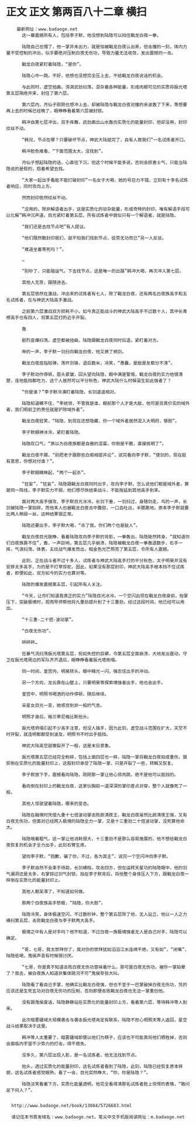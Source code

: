 # 正文 正文 第两百八十二章 横扫
        最新网址：www.badaoge.net
          这一幕震撼所有人，包括李子默，他没想到陆隐可以挡住戰龙白夜一拳。
      
          陆隐自己也懵了，他一掌并未出力，就是怕被戰龙白夜认出来，但击撞的一刻，体内力量不受控制的冲出，似乎要绝对压制白夜无伤功，导致力量无法收敛，发出震撼的一击。
      
          戰龙白夜紧盯着陆隐，“是你”。
      
          陆隐心中一跳，不好，他想也没想完全压上去，不给戰龙白夜说话的机会。
      
          与此同时，虚空扭曲，滂湃武劲扫荡，混杂着各种能量，形成肉眼可见的实质将振光塔第五层隔绝开来，封住了第六层。
      
          第六层内，月仙子刚刚也想冲上去，却被陆隐与戰龙白夜对撞的余波轰了下来，等想要再上去的时候已经晚了，眼睁睁看着第六层被封锁。
      
          韩冲自第七层冲出，双手挥舞，武劲画出山水轰向实质化的能量封印，但却没用，封印纹丝不动。
      
          “韩兄，节点在哪？只要破坏节点，神武大陆就完了，自有人救我们”一名试炼者开口。
      
          韩冲脸色难看，“下面范围太大，没找到”。
      
          月仙子想起陆隐的话，心直往下沉，但这个时候不能多说，否则会损害士气，只能当陆隐说的是假的，抱着希望去找。
      
          “大家一起出手看能不能打破封印”一名女子大喝，她的号召力不错，立刻有十多名试炼者响应，同时攻向上方。
      
          然而封印依然纹丝不动。
      
          “没用的，除非解语者出手，这是实质化的驳杂能量，形成奇特的封印，唯有解语手段可以化解”韩冲沉声道，目光紧盯着第五层，所有试炼者中貌似只有一个解语者，就是陆隐。
      
          “我们还是去找节点吧”有人提议。
      
          “他们既然敢封印我们，就不怕我们找到节点，徒劳无功而已”另一人反驳。
      
          “难道坐着等死吗？”。
      
          …
      
          “别吵了，只能碰运气，下去找节点，这是唯一的出路”韩冲大喝，再次冲入第七层。
      
          其他人无奈，跟随进去。
      
          第五层依然在激战，冲出来的试炼者有七人，除了戰龙白夜，还有两名白夜族高手和五名试炼者，在与神武大陆高手激战。
      
          之前第六层激战双方损耗不小，如今真正能战斗的神武大陆高手不过数十人，其中长青榜高手也有四人，将第五层打的近乎开裂。
      
          轰
      
          剧烈音爆扫荡，虚空都被扭曲，陆隐跟戰龙白夜同时后退，紧盯着对方。
      
          咻的一声，李子默一剑扫向戰龙白夜，他又换了柄剑。
      
          戰龙白夜屈指轻弹，荡开剑锋，退后数米，冷笑，“愚蠢，是敌是友都分不清”。
      
          李子默动作停顿，眉头紧皱，回头望向陆隐，眼中满是警惕，戰龙白夜的实力他很清楚，连他抵挡都吃力，这个人居然可以平分秋色，神武大陆什么时候诞生如此强者了？
      
          “你是谁？”李子默冷漠盯着陆隐，长剑遥遥相对。
      
          陆隐知道瞒不住，“李统领，不管我是谁，眼前那个人才是大敌，他可是货真价实的域外者，我们明前卫的责任就是铲除域外者”。
      
          戰龙白夜狂笑，“陆隐，到现在还想隐藏，你一个域外者居然混入大明府，够胆”。
      
          李子默眼神冰冷，紧盯着陆隐。
      
          陆隐叹口气，“原以为白夜族都是自傲的混蛋，你倒是干脆，直接挑明了”。
      
          戰龙白夜不屑，“别把老子跟那些白痴相提并论”，说完看向李子默，“使剑的，现在挺有意思，你想对付谁？”。
      
          李子默眼睛眯起，“两个一起杀”。
      
          “狂妄”，“狂妄”，陆隐跟戰龙白夜同时出手，攻向李子默，怎么说他们都是域外者，算是同一阵线，李子默实力不弱，他们想尽快结束战斗，不能拖延到其他高手到来。
      
          面对两大高手强攻，李子默目光冰冷，长剑下垂，一剑扫过，身随剑走，乓的一声，长剑被陆隐一掌拍碎，而他本人也被戰龙白夜击中腹部，一口血吐出，半膝跪地，原本李子默就要比两人稍弱一丝，这种结果很正常。
      
          陆隐还要出手，李子默大喝，“杀了我，你们两个也是敌人”。
      
          戰龙白夜目光陡睁，看着陆隐攻向李子默的背影，一拳轰出，陆隐陡然转身，“就知道你们白夜族靠不住”，轰，一声巨响，第五层几乎崩溃，陆隐被戰龙白夜一拳轰退数步，右手一挥，气浪扫荡，体表，五纹战气爆发而出，暗金色光芒照亮了第五层，令所有人震撼。
      
          此刻，正在战斗者不过十多人，试炼者与神武大陆高手打的平分秋色，太子明昊并没有安排太多高手，为的是不打草惊蛇，因此，如果没有那层封印，神武大陆高手根本挡不住试炼者，即便如此，双方如今的实力也算对等。
      
          陆隐的爆发震撼第五层，引起所有人关注。
      
          “今天，让你们知道我真正的实力”陆隐目光冰冷，一个空闪出现在戰龙白夜身前，抬掌压下，突破极境时，观雨导师帮他将九重劲提升到了十三重劲，经过这段时间，他已经可以用出。
      
          “十三重-二十倍-波动掌”。
      
          “白夜无伤功”。
      
          砰砰砰…
      
          狂暴气流扫荡振光塔第五层，宛如失控的巨蟒，令第五层全面崩溃，大地发出震动，守卫在振光塔周边的军队齐齐退后，眼睁睁看着振光塔倒塌。
      
          同一时间，皇宫内，明昊转头，眼中精光一闪，强忍住出手的冲动。
      
          另一个方向，龙云靠在山壁上，只要明昊等探索境强者出手，他也会出手。
      
          皇宫中，明照书喝酒的动作停顿，随后继续。
      
          采星女目光一变，她感觉到非一般的气息。
      
          明照才身后，格兰蒂尼梅比斯抬头。
      
          振光塔坍塌引起不少高手注意，但没人插手，因为此刻，虚空战斗范围在扩大，天空不时开裂，就连明都都受到波及，明照书不时出手抵挡。
      
          神武大陆高空就像裂开了一般，这是末日景象。
      
          振光塔第五层已经完全粉碎，包括上面四层也一样，陆隐一掌将戰龙白夜拍成重伤，狼狈倒在实质化的能量封印上，这股封印承受了陆隐一掌，只是开裂了一些，转瞬又恢复。
      
          李子默放下手，震撼看向陆隐，刚刚那一掌让他心惊肉跳，绝不是他可以抵挡的。
      
          看向倒在封印上的戰龙白夜，这家伙胸前一道深深的掌印差点对穿，整个人就像死了一般。
      
          其他人惊骇望着陆隐，哪来的变态。
      
          陆隐在融境时凭借九重十七倍波动掌击败颜清夜王，戰龙白夜虽然比颜清夜王强，又有白夜无伤功，但面对已经跨入极境的陆隐全力一掌，又是十三重劲二十倍波动掌，没死算他命大。
      
          陆隐喘着粗气，这一掌让他消耗很大，十三重劲不是那么容易施展的，他不想给戰龙白夜恢复的机会才全力出手，此刻右臂生疼。
      
          望向李子默，“抱歉，骗了你，不过，各为其主”，说完一个空闪冲向李子默。
      
          李子默自然不会束手待毙，长剑横档，攻击四方，但在运转天星功的陆隐眼中，他的剑气漏洞还是太多，右掌掠过剑气封锁，拍在李子默背后，将他整个身体压入下方，跟戰龙白夜一样倒在实质化的能量封印上。
      
          其他人都呆滞了，不知道如何做。
      
          那两个白夜族高手怒极，“陆隐，你大胆”。
      
          陆隐冷笑，身体极速空闪，不过数秒钟，整个第五层除了他，无人站立，他以一人之力横扫第五层，击败戰龙白夜与李子默两大高手。
      
          极境之中有人是对手吗？他不知道，不过白夜一族极境强者无人是自己对手，陆隐可以确定。
      
          “哥，七哥，我太崇拜你了，我对你的崇拜犹如滔滔江水连绵不绝，又有如”，“闭嘴”，陆隐低喝，鬼侯声音有时候很讨厌。
      
          “七哥，你是真不知道击败白夜无伤功意味着什么，那可是白夜无伤功，被你一掌拍晕了？我去，被白夜族人知道非集体跳河不可”鬼侯夸张大叫。
      
          陆隐看了看自己手掌，他确实比戰龙白夜强，但也不至于一巴掌破掉白夜无伤功，凭的应该还是生死玄功对白夜无伤功的压制，否则即便击败戰龙白夜也无法一掌重创他。
      
          没有跟鬼侯废话，陆隐静静站在实质化的能量封印上方，看着第六层，等待韩冲等人到来。
      
          此次暗雾疆域大规模袭击与袭击振光塔肯定有联系，陆隐不担心明照天等人返回，星空战斗结果取决于这里。
      
          韩冲等人太重要了，暗雾疆域即便以他们为棋子，应该也不可能真将他们牺牲掉，否则会面临内宇宙不少势力的打击，得不偿失。
      
          没多久，第六层出现人影，是一名试炼者，他无法找到节点。
      
          抬头，透过实质化的能量封印，这名试炼者看到了陆隐，此刻，陆隐已经恢复原本样貌，这名试炼者感觉眼熟，看了一会，目光突然睁大，“你，你是陆隐？”。
      
          陆隐淡笑看着下方，实质化能量透明，他完全看得清那名试炼者脸上惊愕的表情，“敢问足下何人？”。
      
      
      http://www.badaoge.net/book/13084/5726683.html
      
      请记住本书首发域名：www.badaoge.net。笔尖中文手机版阅读网址：m.badaoge.net